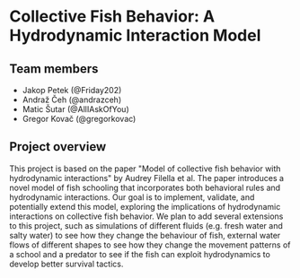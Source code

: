 # Collective Fish Behavior: A Hydrodynamic Interaction Model

## Team members
- Jakop Petek (@Friday202)
- Andraž Čeh (@andrazceh)
- Matic Šutar (@AllIAskOfYou)
- Gregor Kovač (@gregorkovac)

## Project overview
This project is based on the paper "Model of collective fish behavior with hydrodynamic interactions" by Audrey Filella et al. The paper introduces a novel model of fish schooling that incorporates both behavioral rules and hydrodynamic interactions. Our goal is to implement, validate, and potentially extend this model, exploring the implications of hydrodynamic interactions on collective fish behavior. We plan to add several extensions to this project, such as simulations of different fluids (e.g. fresh water and salty water) to see how they change the behaviour of fish, external water flows of different shapes to see how they change the movement patterns of a school and a predator to see if the fish can exploit hydrodynamics to develop better survival tactics.
